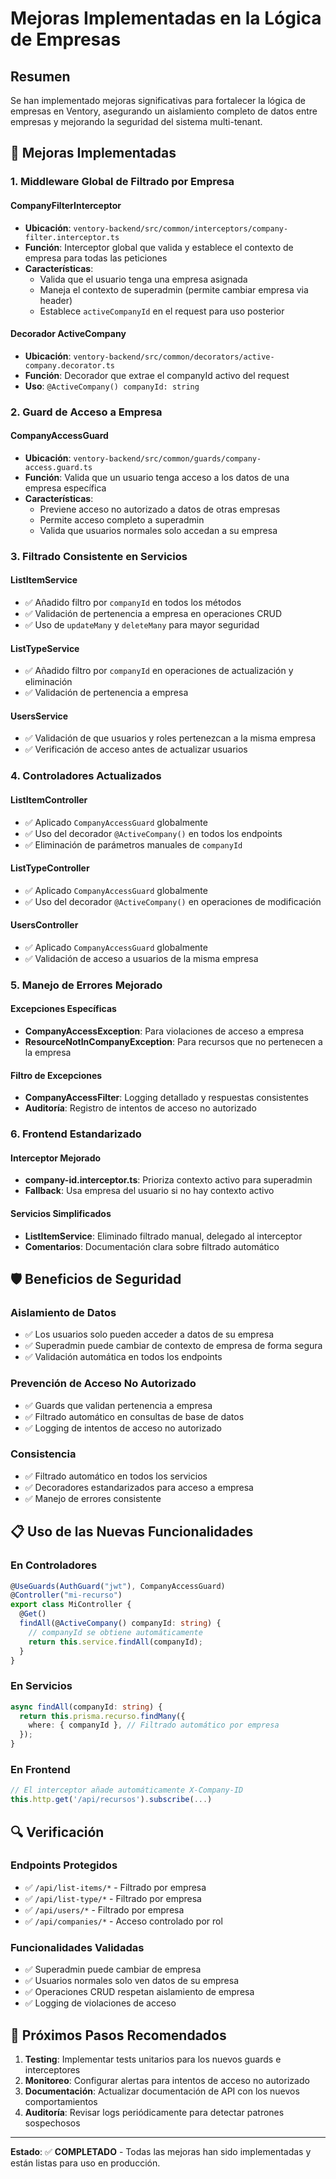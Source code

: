 # Mejoras Implementadas en la Lógica de Empresas

## Resumen
Se han implementado mejoras significativas para fortalecer la lógica de empresas en Ventory, asegurando un aislamiento completo de datos entre empresas y mejorando la seguridad del sistema multi-tenant.

## 🔧 Mejoras Implementadas

### 1. Middleware Global de Filtrado por Empresa

#### **CompanyFilterInterceptor**
- **Ubicación**: `ventory-backend/src/common/interceptors/company-filter.interceptor.ts`
- **Función**: Interceptor global que valida y establece el contexto de empresa para todas las peticiones
- **Características**:
  - Valida que el usuario tenga una empresa asignada
  - Maneja el contexto de superadmin (permite cambiar empresa via header)
  - Establece `activeCompanyId` en el request para uso posterior

#### **Decorador ActiveCompany**
- **Ubicación**: `ventory-backend/src/common/decorators/active-company.decorator.ts`
- **Función**: Decorador que extrae el companyId activo del request
- **Uso**: `@ActiveCompany() companyId: string`

### 2. Guard de Acceso a Empresa

#### **CompanyAccessGuard**
- **Ubicación**: `ventory-backend/src/common/guards/company-access.guard.ts`
- **Función**: Valida que un usuario tenga acceso a los datos de una empresa específica
- **Características**:
  - Previene acceso no autorizado a datos de otras empresas
  - Permite acceso completo a superadmin
  - Valida que usuarios normales solo accedan a su empresa

### 3. Filtrado Consistente en Servicios

#### **ListItemService**
- ✅ Añadido filtro por `companyId` en todos los métodos
- ✅ Validación de pertenencia a empresa en operaciones CRUD
- ✅ Uso de `updateMany` y `deleteMany` para mayor seguridad

#### **ListTypeService**
- ✅ Añadido filtro por `companyId` en operaciones de actualización y eliminación
- ✅ Validación de pertenencia a empresa

#### **UsersService**
- ✅ Validación de que usuarios y roles pertenezcan a la misma empresa
- ✅ Verificación de acceso antes de actualizar usuarios

### 4. Controladores Actualizados

#### **ListItemController**
- ✅ Aplicado `CompanyAccessGuard` globalmente
- ✅ Uso del decorador `@ActiveCompany()` en todos los endpoints
- ✅ Eliminación de parámetros manuales de `companyId`

#### **ListTypeController**
- ✅ Aplicado `CompanyAccessGuard` globalmente
- ✅ Uso del decorador `@ActiveCompany()` en operaciones de modificación

#### **UsersController**
- ✅ Aplicado `CompanyAccessGuard` globalmente
- ✅ Validación de acceso a usuarios de la misma empresa

### 5. Manejo de Errores Mejorado

#### **Excepciones Específicas**
- **CompanyAccessException**: Para violaciones de acceso a empresa
- **ResourceNotInCompanyException**: Para recursos que no pertenecen a la empresa

#### **Filtro de Excepciones**
- **CompanyAccessFilter**: Logging detallado y respuestas consistentes
- **Auditoría**: Registro de intentos de acceso no autorizado

### 6. Frontend Estandarizado

#### **Interceptor Mejorado**
- **company-id.interceptor.ts**: Prioriza contexto activo para superadmin
- **Fallback**: Usa empresa del usuario si no hay contexto activo

#### **Servicios Simplificados**
- **ListItemService**: Eliminado filtrado manual, delegado al interceptor
- **Comentarios**: Documentación clara sobre filtrado automático

## 🛡️ Beneficios de Seguridad

### **Aislamiento de Datos**
- ✅ Los usuarios solo pueden acceder a datos de su empresa
- ✅ Superadmin puede cambiar de contexto de empresa de forma segura
- ✅ Validación automática en todos los endpoints

### **Prevención de Acceso No Autorizado**
- ✅ Guards que validan pertenencia a empresa
- ✅ Filtrado automático en consultas de base de datos
- ✅ Logging de intentos de acceso no autorizado

### **Consistencia**
- ✅ Filtrado automático en todos los servicios
- ✅ Decoradores estandarizados para acceso a empresa
- ✅ Manejo de errores consistente

## 📋 Uso de las Nuevas Funcionalidades

### **En Controladores**
```typescript
@UseGuards(AuthGuard("jwt"), CompanyAccessGuard)
@Controller("mi-recurso")
export class MiController {
  @Get()
  findAll(@ActiveCompany() companyId: string) {
    // companyId se obtiene automáticamente
    return this.service.findAll(companyId);
  }
}
```

### **En Servicios**
```typescript
async findAll(companyId: string) {
  return this.prisma.recurso.findMany({
    where: { companyId }, // Filtrado automático por empresa
  });
}
```

### **En Frontend**
```typescript
// El interceptor añade automáticamente X-Company-ID
this.http.get('/api/recursos').subscribe(...)
```

## 🔍 Verificación

### **Endpoints Protegidos**
- ✅ `/api/list-items/*` - Filtrado por empresa
- ✅ `/api/list-type/*` - Filtrado por empresa  
- ✅ `/api/users/*` - Filtrado por empresa
- ✅ `/api/companies/*` - Acceso controlado por rol

### **Funcionalidades Validadas**
- ✅ Superadmin puede cambiar de empresa
- ✅ Usuarios normales solo ven datos de su empresa
- ✅ Operaciones CRUD respetan aislamiento de empresa
- ✅ Logging de violaciones de acceso

## 🚀 Próximos Pasos Recomendados

1. **Testing**: Implementar tests unitarios para los nuevos guards e interceptores
2. **Monitoreo**: Configurar alertas para intentos de acceso no autorizado
3. **Documentación**: Actualizar documentación de API con los nuevos comportamientos
4. **Auditoría**: Revisar logs periódicamente para detectar patrones sospechosos

---

**Estado**: ✅ **COMPLETADO** - Todas las mejoras han sido implementadas y están listas para uso en producción.
